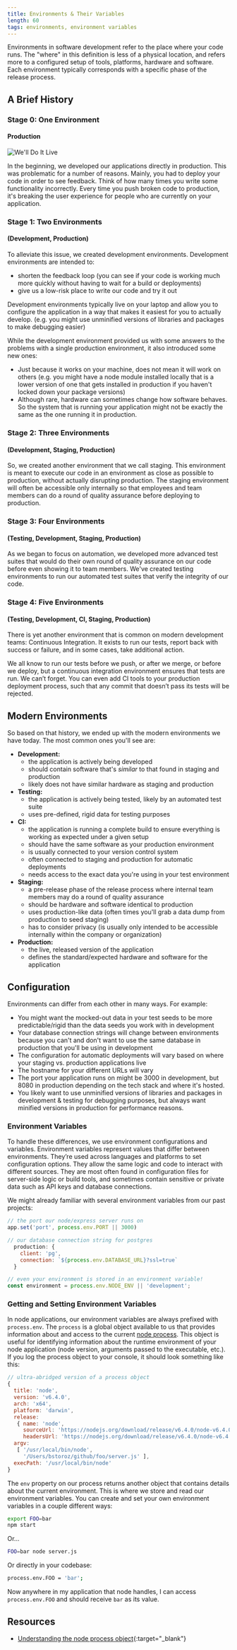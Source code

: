 ```yaml
---
title: Environments & Their Variables
length: 60
tags: environments, environment variables
---
```


Environments in software development refer to the place where your code runs. The "where" in this definition is less of a physical location, and refers more to a configured setup of tools, platforms, hardware and software. Each environment typically corresponds with a specific phase of the release process. 

## A Brief History

### Stage 0: One Environment
#### Production

![We'll Do It Live](https://media.giphy.com/media/A34x7CEKUkCyc/giphy.gif)

In the beginning, we developed our applications directly in production. This was problematic for a number of reasons. Mainly, you had to deploy your code in order to see feedback. Think of how many times you write some functionality incorrectly. Every time you push broken code to production, it's breaking the user experience for people who are currently on your application.

### Stage 1: Two Environments
#### (Development, Production)

To alleviate this issue, we created development environments. Development environments are intended to:

* shorten the feedback loop (you can see if your code is working much more quickly without having to wait for a build or deployments)
* give us a low-risk place to write our code and try it out

Development environments typically live on your laptop and allow you to configure the application in a way that makes it easiest for you to actually develop. (e.g. you might use unminified versions of libraries and packages to make debugging easier)

While the development environment provided us with some answers to the problems with a single production environment, it also introduced some new ones:

* Just because it works on your machine, does not mean it will work on others (e.g. you might have a node module installed locally that is a lower version of one that gets installed in production if you haven't locked down your package versions)
* Although rare, hardware can sometimes change how software behaves. So the system that is running your application might not be exactly the same as the one running it in production.

### Stage 2: Three Environments
#### (Development, Staging, Production)

So, we created another environment that we call staging. This environment is meant to execute our code in an environment as close as possible to production, without actually disrupting production. The staging environment will often be accessible only internally so that employees and team members can do a round of quality assurance before deploying to production.

### Stage 3: Four Environments
#### (Testing, Development, Staging, Production)

As we began to focus on automation, we developed more advanced test suites that would do their own round of quality assurance on our code before even showing it to team members. We've created testing environments to run our automated test suites that verify the integrity of our code. 

### Stage 4: Five Environments
#### (Testing, Development, CI, Staging, Production)

There is yet another environment that is common on modern development teams: Continuous Integration. It exists to run our tests, report back with success or failure, and in some cases, take additional action.

We all know to run our tests before we push, or after we merge, or before we deploy, but a continuous integration environment ensures that tests are run. We can’t forget. You can even add CI tools to your production deployment process, such that any commit that doesn’t pass its tests will be rejected.

## Modern Environments

So based on that history, we ended up with the modern environments we have today. The most common ones you'll see are:

* **Development:** 
  * the application is actively being developed
  * should contain software that's *similar* to that found in staging and production
  * likely does not have similar hardware as staging and production
* **Testing:**
  * the application is actively being tested, likely by an automated test suite
  * uses pre-defined, rigid data for testing purposes
* **CI:**
  * the application is running a complete build to ensure everything is working as expected under a given setup
  * should have the same software as your production environment
  * is usually connected to your version control system
  * often connected to staging and production for automatic deployments
  * needs access to the exact data you're using in your test environment
* **Staging:**
  * a pre-release phase of the release process where internal team members may do a round of quality assurance
  * should be hardware and software identical to production
  * uses production-like data (often times you'll grab a data dump from production to seed staging)
  * has to consider privacy (is usually only intended to be accessible internally within the company or organization)
* **Production:** 
  * the live, released version of the application
  * defines the standard/expected hardware and software for the application

## Configuration

Environments can differ from each other in many ways. For example:

* You might want the mocked-out data in your test seeds to be more predictable/rigid than the data seeds you work with in development
* Your database connection strings will change between environments because you can't and don't want to use the same database in production that you'll be using in development
* The configuration for automatic deployments will vary based on where your staging vs. production applications live
* The hostname for your different URLs will vary
* The port your application runs on might be 3000 in development, but 8080 in production depending on the tech stack and where it's hosted.
* You likely want to use unminified versions of libraries and packages in development & testing for debugging purposes, but always want minified versions in production for performance reasons.

### Environment Variables

To handle these differences, we use environment configurations and variables. Environment variables represent values that differ between environments. They’re used across languages and platforms to set configuration options. They allow the same logic and code to interact with different sources. They are most often found in configuration files for server-side logic or build tools, and sometimes contain sensitive or private data such as API keys and database connections.

We might already familiar with several environment variables from our past projects:

```js
// the port our node/express server runs on
app.set('port', process.env.PORT || 3000)
```

```js
// our database connection string for postgres
  production: {
    client: 'pg',
    connection: `${process.env.DATABASE_URL}?ssl=true`
  }
```

```js
// even your environment is stored in an environment variable!
const environment = process.env.NODE_ENV || 'development';
```

### Getting and Setting Environment Variables

In node applications, our environment variables are always prefixed with `process.env`. The `process` is a global object available to us that provides information about and access to the current [node process](https://nodejs.org/api/process.html). This object is useful for identifying information about the runtime environment of your node application (node version, arguments passed to the executable, etc.). If you log the process object to your console, it should look something like this:

```js
// ultra-abridged version of a process object
{
  title: 'node',
  version: 'v6.4.0',
  arch: 'x64',
  platform: 'darwin',
  release: 
   { name: 'node',
     sourceUrl: 'https://nodejs.org/download/release/v6.4.0/node-v6.4.0.tar.gz',
     headersUrl: 'https://nodejs.org/download/release/v6.4.0/node-v6.4.0-headers.tar.gz' },
  argv: 
   [ '/usr/local/bin/node',
     '/Users/bstoroz/github/foo/server.js' ],
  execPath: '/usr/local/bin/node'
}
```

The `env` property on our process returns another object that contains details about the current environment. This is where we store and read our environment variables. You can create and set your own environment variables in a couple different ways:

```bash
export FOO=bar
npm start
```

Or...

```bash
FOO=bar node server.js
```

Or directly in your codebase:

```bash
process.env.FOO = 'bar';
```

Now anywhere in my application that node handles, I can access `process.env.FOO` and should receive `bar` as its value.

## Resources

* [Understanding the node process object](https://egghead.io/lessons/node-js-understand-the-node-js-process-object){:target="_blank"}